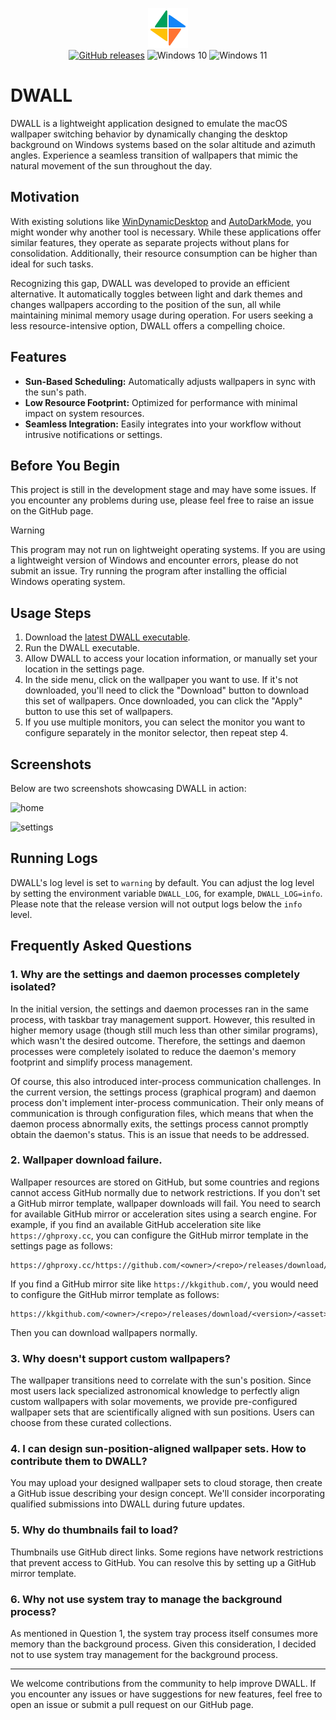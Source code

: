 <p align="center">
<img height="64" width="64" src="./src-tauri/icons/128x128.png" />
<br/>
<a href="https://github.com/dwall-rs/dwall/releases/latest"><img src="https://img.shields.io/github/downloads/dwall-rs/dwall/total.svg?style=flat-square" alt="GitHub releases"/></a>
<img src="https://img.shields.io/badge/Windows%2010-%230079d5.svg?style=for-the-badge&logo=Windows%2010&logoColor=white)" alt="Windows 10" height="20" />
<img src="https://img.shields.io/badge/Windows%2011-%230079d5.svg?style=for-the-badge&logo=Windows%2011&logoColor=white)" alt="Windows 11" height="20" />
</p>

# DWALL

DWALL is a lightweight application designed to emulate the macOS wallpaper switching behavior by dynamically changing the desktop background on Windows systems based on the solar altitude and azimuth angles. Experience a seamless transition of wallpapers that mimic the natural movement of the sun throughout the day.

## Motivation

With existing solutions like [WinDynamicDesktop](https://github.com/t1m0thyj/WinDynamicDesktop) and [AutoDarkMode](https://github.com/AutoDarkMode/Windows-Auto-Night-Mode), you might wonder why another tool is necessary. While these applications offer similar features, they operate as separate projects without plans for consolidation. Additionally, their resource consumption can be higher than ideal for such tasks.

Recognizing this gap, DWALL was developed to provide an efficient alternative. It automatically toggles between light and dark themes and changes wallpapers according to the position of the sun, all while maintaining minimal memory usage during operation. For users seeking a less resource-intensive option, DWALL offers a compelling choice.

## Features

- **Sun-Based Scheduling:** Automatically adjusts wallpapers in sync with the sun's path.
- **Low Resource Footprint:** Optimized for performance with minimal impact on system resources.
- **Seamless Integration:** Easily integrates into your workflow without intrusive notifications or settings.

## Before You Begin

This project is still in the development stage and may have some issues. If you encounter any problems during use, please feel free to raise an issue on the GitHub page.

> [!WARNING]  
> This program may not run on lightweight operating systems. If you are using a lightweight version of Windows and encounter errors, please do not submit an issue. Try running the program after installing the official Windows operating system.

## Usage Steps

1. Download the [latest DWALL executable](https://github.com/dwall-rs/dwall/releases/latest).
2. Run the DWALL executable.
3. Allow DWALL to access your location information, or manually set your location in the settings page.
4. In the side menu, click on the wallpaper you want to use. If it's not downloaded, you'll need to click the "Download" button to download this set of wallpapers. Once downloaded, you can click the "Apply" button to use this set of wallpapers.
5. If you use multiple monitors, you can select the monitor you want to configure separately in the monitor selector, then repeat step 4.

## Screenshots

Below are two screenshots showcasing DWALL in action:

![home](images/home.avif)

![settings](images/settings.avif)

## Running Logs

DWALL's log level is set to `warning` by default. You can adjust the log level by setting the environment variable `DWALL_LOG`, for example, `DWALL_LOG=info`. Please note that the release version will not output logs below the `info` level.

## Frequently Asked Questions

### 1. Why are the settings and daemon processes completely isolated?

In the initial version, the settings and daemon processes ran in the same process, with taskbar tray management support. However, this resulted in higher memory usage (though still much less than other similar programs), which wasn't the desired outcome. Therefore, the settings and daemon processes were completely isolated to reduce the daemon's memory footprint and simplify process management.

Of course, this also introduced inter-process communication challenges. In the current version, the settings process (graphical program) and daemon process don't implement inter-process communication. Their only means of communication is through configuration files, which means that when the daemon process abnormally exits, the settings process cannot promptly obtain the daemon's status. This is an issue that needs to be addressed.

### 2. Wallpaper download failure.

Wallpaper resources are stored on GitHub, but some countries and regions cannot access GitHub normally due to network restrictions. If you don't set a GitHub mirror template, wallpaper downloads will fail. You need to search for available GitHub mirror or acceleration sites using a search engine. For example, if you find an available GitHub acceleration site like `https://ghproxy.cc`, you can configure the GitHub mirror template in the settings page as follows:

```
https://ghproxy.cc/https://github.com/<owner>/<repo>/releases/download/<version>/<asset>
```

If you find a GitHub mirror site like `https://kkgithub.com/`, you would need to configure the GitHub mirror template as follows:

```
https://kkgithub.com/<owner>/<repo>/releases/download/<version>/<asset>
```

Then you can download wallpapers normally.

### 3. Why doesn't support custom wallpapers?

The wallpaper transitions need to correlate with the sun's position. Since most users lack specialized astronomical knowledge to perfectly align custom wallpapers with solar movements, we provide pre-configured wallpaper sets that are scientifically aligned with sun positions. Users can choose from these curated collections.

### 4. I can design sun-position-aligned wallpaper sets. How to contribute them to DWALL?

You may upload your designed wallpaper sets to cloud storage, then create a GitHub issue describing your design concept. We'll consider incorporating qualified submissions into DWALL during future updates.

### 5. Why do thumbnails fail to load?

Thumbnails use GitHub direct links. Some regions have network restrictions that prevent access to GitHub. You can resolve this by setting up a GitHub mirror template.

### 6. Why not use system tray to manage the background process?

As mentioned in Question 1, the system tray process itself consumes more memory than the background process. Given this consideration, I decided not to use system tray management for the background process.

---

We welcome contributions from the community to help improve DWALL. If you encounter any issues or have suggestions for new features, feel free to open an issue or submit a pull request on our GitHub page.
